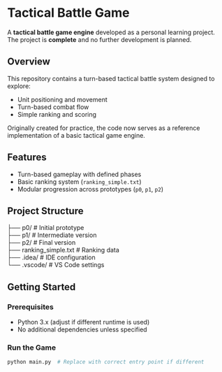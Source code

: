 # Tactical Battle Game

A **tactical battle game engine** developed as a personal learning project.  
The project is **complete** and no further development is planned.

## Overview
This repository contains a turn-based tactical battle system designed to explore:
- Unit positioning and movement
- Turn-based combat flow
- Simple ranking and scoring

Originally created for practice, the code now serves as a reference implementation of a basic tactical game engine.

## Features
- Turn-based gameplay with defined phases
- Basic ranking system (`ranking_simple.txt`)
- Modular progression across prototypes (`p0`, `p1`, `p2`)

## Project Structure
├── p0/                  # Initial prototype  
├── p1/                  # Intermediate version  
├── p2/                  # Final version  
├── ranking_simple.txt   # Ranking data  
├── .idea/               # IDE configuration  
└── .vscode/             # VS Code settings  

## Getting Started

### Prerequisites
- Python 3.x (adjust if different runtime is used)
- No additional dependencies unless specified

### Run the Game
```bash
python main.py  # Replace with correct entry point if different
